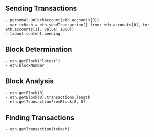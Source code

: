 ## Sending Transactions
    - personal.unlockAccount(eth.accounts[0])
    - var txHash = eth.sendTransaction({ from: eth.accounts[0], to: eth.accounts[1], value: 1000})
    - txpool.content.pending

## Block Determination
    - eth.getBlock("latest")
    - eth.blockNumber

## Block Analysis
    - eth.getBlock(8)
    - eth.getBlock(0).transactions.length
    - eth.getTransactionFromBlock(8, 0)

## Finding Transactions
    - eth.getTransaction(txHash)